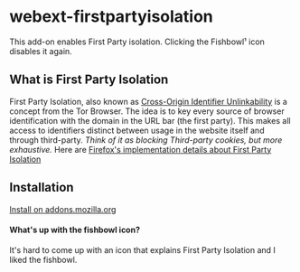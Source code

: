 # webext-firstpartyisolation

This add-on enables First Party isolation. Clicking the Fishbowl¹ icon
disables it again.

## What is First Party Isolation ##
First Party Isolation, also known as
[Cross-Origin Identifier Unlinkability](https://www.torproject.org/projects/torbrowser/design/#identifier-linkability)
is a concept from the Tor Browser.
The idea is to key every source of browser identification with the domain
in the URL bar (the first party). This makes all access to identifiers
distinct between usage in the website itself and through third-party. *Think
of it as blocking Third-party cookies, but more exhaustive.*
Here are [Firefox's implementation details about First Party Isolation](https://wiki.mozilla.org/Security/FirstPartyIsolation)

## Installation
[Install on addons.mozilla.org](https://addons.mozilla.org/en-US/firefox/addon/first-party-isolation/)

#### What's up with the fishbowl icon?
It's hard to come up with an icon that explains First Party Isolation and
I liked the fishbowl. 